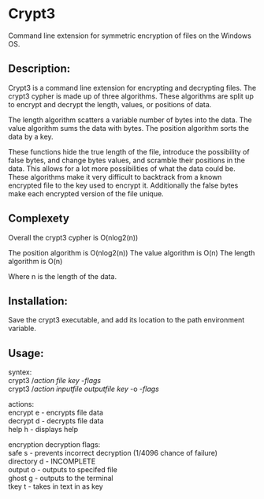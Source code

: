 # Crypt3
Command line extension for symmetric encryption of files on the Windows OS.
  
## Description:
Crypt3 is a command line extension for encrypting and decrypting files. The crypt3 cypher is made up of three algorithms. These algorithms are split up to encrypt and decrypt the length, values, or positions of data.
  
The length algorithm scatters a variable number of bytes into the data. The value algorithm sums the data with bytes. The position algorithm sorts the data by a key.
  
These functions hide the true length of the file, introduce the possibility of false bytes, and change bytes values, and scramble their positions in the data. This allows for a lot more possibilities of what the data could be. These algorithms make it very difficult to backtrack from a known encrypted file to the key used to encrypt it. Additionally the false bytes make each encrypted version of the file unique.
  
## Complexety
Overall the crypt3 cypher is O(nlog2(n))
  
The position algorithm is O(nlog2(n))
The value algorithm is O(n)
The length algorithm is O(n)
  
Where n is the length of the data.
  
## Installation:
Save the crypt3 executable, and add its location to the path environment variable.
  
## Usage:  
syntex:  
  crypt3 /*action* *file* *key* -*flags*  
  crypt3 /*action* *inputfile* *outputfile* *key* -o -*flags*  
  
actions:  
  encrypt e - encrypts file data  
  decrypt d - decrypts file data  
  help h - displays help  
  
encryption decryption flags:  
  safe s - prevents incorrect decryption (1/4096 chance of failure)  
  directory d - INCOMPLETE  
  output o - outputs to specifed file  
  ghost g - outputs to the terminal  
  tkey t - takes in text in as key  
